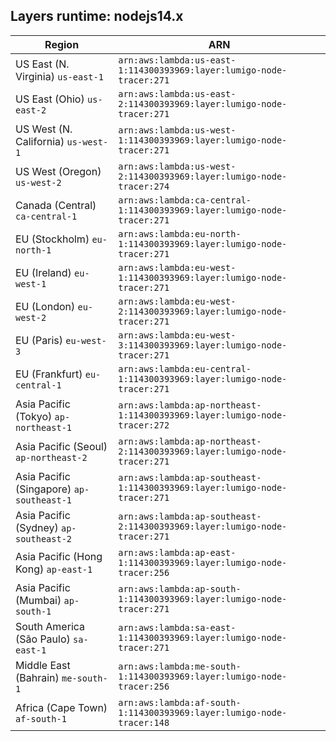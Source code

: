 Layers runtime: nodejs14.x
----
| Region | ARN |
| --- | --- |
|US East (N. Virginia)  `us-east-1`|`arn:aws:lambda:us-east-1:114300393969:layer:lumigo-node-tracer:271`|
|US East (Ohio)  `us-east-2`|`arn:aws:lambda:us-east-2:114300393969:layer:lumigo-node-tracer:271`|
|US West (N. California)  `us-west-1`|`arn:aws:lambda:us-west-1:114300393969:layer:lumigo-node-tracer:271`|
|US West (Oregon)  `us-west-2`|`arn:aws:lambda:us-west-2:114300393969:layer:lumigo-node-tracer:274`|
|Canada (Central)  `ca-central-1`|`arn:aws:lambda:ca-central-1:114300393969:layer:lumigo-node-tracer:271`|
|EU (Stockholm)  `eu-north-1`|`arn:aws:lambda:eu-north-1:114300393969:layer:lumigo-node-tracer:271`|
|EU (Ireland)  `eu-west-1`|`arn:aws:lambda:eu-west-1:114300393969:layer:lumigo-node-tracer:271`|
|EU (London)  `eu-west-2`|`arn:aws:lambda:eu-west-2:114300393969:layer:lumigo-node-tracer:271`|
|EU (Paris)  `eu-west-3`|`arn:aws:lambda:eu-west-3:114300393969:layer:lumigo-node-tracer:271`|
|EU (Frankfurt)  `eu-central-1`|`arn:aws:lambda:eu-central-1:114300393969:layer:lumigo-node-tracer:271`|
|Asia Pacific (Tokyo)  `ap-northeast-1`|`arn:aws:lambda:ap-northeast-1:114300393969:layer:lumigo-node-tracer:272`|
|Asia Pacific (Seoul)  `ap-northeast-2`|`arn:aws:lambda:ap-northeast-2:114300393969:layer:lumigo-node-tracer:271`|
|Asia Pacific (Singapore)  `ap-southeast-1`|`arn:aws:lambda:ap-southeast-1:114300393969:layer:lumigo-node-tracer:271`|
|Asia Pacific (Sydney)  `ap-southeast-2`|`arn:aws:lambda:ap-southeast-2:114300393969:layer:lumigo-node-tracer:271`|
|Asia Pacific (Hong Kong)  `ap-east-1`|`arn:aws:lambda:ap-east-1:114300393969:layer:lumigo-node-tracer:256`|
|Asia Pacific (Mumbai)  `ap-south-1`|`arn:aws:lambda:ap-south-1:114300393969:layer:lumigo-node-tracer:271`|
|South America (São Paulo)  `sa-east-1`|`arn:aws:lambda:sa-east-1:114300393969:layer:lumigo-node-tracer:271`|
|Middle East (Bahrain)  `me-south-1`|`arn:aws:lambda:me-south-1:114300393969:layer:lumigo-node-tracer:256`|
|Africa (Cape Town)  `af-south-1`|`arn:aws:lambda:af-south-1:114300393969:layer:lumigo-node-tracer:148`|

